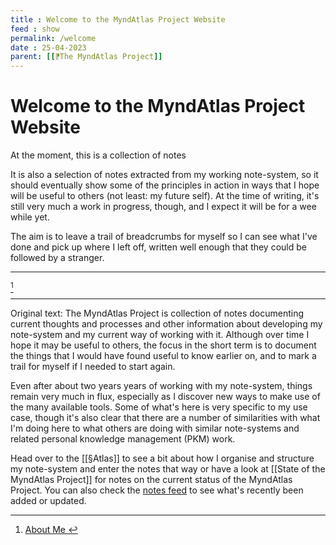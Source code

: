 ```yaml
---
title : Welcome to the MyndAtlas Project Website
feed : show
permalink: /welcome
date : 25-04-2023
parent: [[⁋The MyndAtlas Project]]
---
```

# Welcome to the MyndAtlas Project Website

At the moment, this is a collection of notes


It is also a selection of notes extracted from my working note-system, so it should eventually show some of the principles in action in ways that I hope will be useful to others (not least: my future self). At the time of writing, it's still very much a work in progress, though, and I expect it will be for a wee while yet.

The aim is to leave a trail of breadcrumbs for myself so I can see what I've done and pick up where I left off, written well enough that they could be followed by a stranger.


---
[^1]

---
Original text:
The MyndAtlas Project is collection of notes documenting current thoughts and  processes and other information about developing my note-system and my current way of working with it. Although over time I hope it may be useful to others, the focus in the short term is to document the things that I would have found useful to know earlier on, and to mark a trail for myself if I needed to start again.

Even after about two years years of working with my note-system, things remain very much in flux, especially as I discover new ways to make use of the many available tools. Some of what's here is very specific to my use case, though it's also clear that there are a number of similarities with what I'm doing here to what others are doing with similar note-systems and related personal knowledge management (PKM) work.

Head over to the [[§Atlas]] to see a bit about how I organise and structure my note-system and enter the notes that way or have a look at [[State of the MyndAtlas Project]] for notes on the current status of the MyndAtlas Project. You can also check the <a href="{{'/notes' | relative_url}}">notes feed</a> to see what's recently been added or updated.

[^1]: <a href="../post/about-me"> About Me </a>